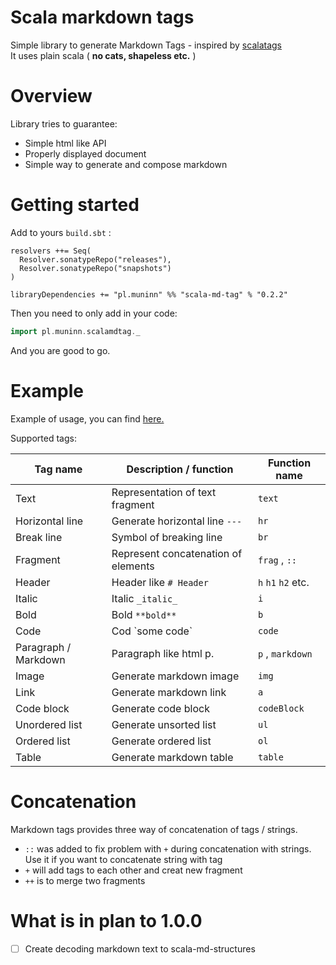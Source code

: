 # Scala markdown tags

Simple library to generate Markdown Tags - inspired by [scalatags](https://github.com/lihaoyi/scalatags)  
It uses plain scala ( **no cats, shapeless etc.** )
# Overview

Library tries to guarantee:
* Simple html like API
* Properly displayed document
* Simple way to generate and compose markdown

# Getting started

Add to yours `build.sbt` :
```
resolvers ++= Seq(
  Resolver.sonatypeRepo("releases"),
  Resolver.sonatypeRepo("snapshots")
)

libraryDependencies += "pl.muninn" %% "scala-md-tag" % "0.2.2"
```
Then you need to only add in your code:
```scala
import pl.muninn.scalamdtag._
```
And you are good to go.
# Example

Example of usage, you can find [here.](./src/Readme.sc)

Supported tags:

| Tag name             | Description / function              | Function name      |
| -------------------- | ----------------------------------- | ------------------ |
| Text                 | Representation of text fragment     | `text`             |
| Horizontal line      | Generate horizontal line `---`      | `hr`               |
| Break line           | Symbol of breaking line             | `br`               |
| Fragment             | Represent concatenation of elements | `frag` , `::`      |
| Header               | Header like `# Header`              | `h` `h1` `h2` etc. |
| Italic               | Italic `_italic_`                   | `i`                |
| Bold                 | Bold `**bold**`                     | `b`                |
| Code                 | Cod \`some code\`                   | `code`             |
| Paragraph / Markdown | Paragraph like html p.              | `p` , `markdown`   |
| Image                | Generate markdown image             | `img`              |
| Link                 | Generate markdown link              | `a`                |
| Code block           | Generate code block                 | `codeBlock`        |
| Unordered list       | Generate unsorted list              | `ul`               |
| Ordered list         | Generate ordered list               | `ol`               |
| Table                | Generate markdown table             | `table`            |

# Concatenation

Markdown tags provides three way of concatenation of tags / strings.  
* `::` was added to fix problem with `+` during concatenation with strings. Use it if you want to concatenate string with tag
* `+` will add tags to each other and creat new fragment
* `++` is to merge two fragments


# What is in plan to 1.0.0
- [ ] Create decoding markdown text to scala-md-structures


